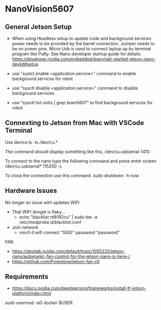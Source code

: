 # NanoVision5607

## General Jetson Setup
* When using Headless setup to update code and background services power needs to be provided by the barrel connection. Jumper needs to be on power pins. Micro Usb is used to connect laptop up by terminal program like Putty. See Nano developer startup guide for details.
 https://developer.nvidia.com/embedded/learn/get-started-jetson-nano-devkit#setup

* use "systcl enable <application.service>" command to enable background services for robot
* use "sysctl disable <application.service>" command to disable background services
* use "sysctl list-units | grep team5607" to find background services for robot

## Connexting to Jetson from Mac with VSCode Terminal
Use device 
ls -ls /dev/cu.*

The command should display somehting like this, /dev/cu.usbserial-1410

To connect to the nano type the following command and press enter
screen /dev/cu.usbserial* 115200 -L

To close the connection use this command.
sudo shutdown -h now 
## Hardware Issues

No longer an issue with updates
WIFI
* That WIFI dongle is flaky...
  * echo "blacklist rtl8192cu" | sudo tee -a /etc/modprobe.d/blacklist.conf
* Join network
  * nmcli d wifi connect "SSID" password "password"

FAN
* https://devtalk.nvidia.com/default/topic/1055225/jetson-nano/automagic-fan-control-for-the-jetson-nano-is-here-/
* https://github.com/Pyrestone/jetson-fan-ctl

## Requirements

* https://docs.nvidia.com/deeplearning/frameworks/install-tf-jetson-platform/index.html


sudo usermod -aG docker $USER

